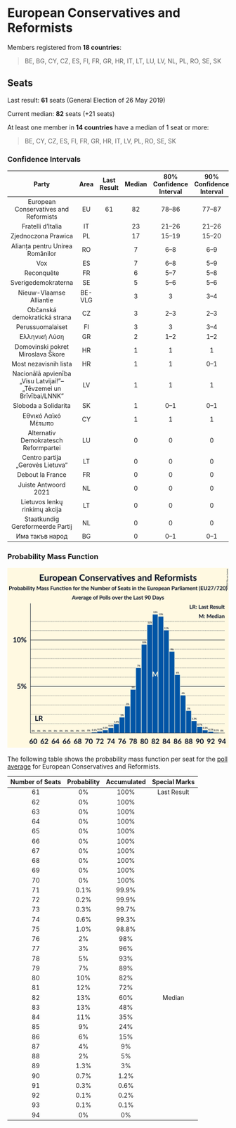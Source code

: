 # European Conservatives and Reformists

Members registered from **18 countries**:

> BE, BG, CY, CZ, ES, FI, FR, GR, HR, IT, LT, LU, LV, NL, PL, RO, SE, SK

## Seats

Last result: **61** seats (General Election of 26 May 2019)

Current median: **82** seats (+21 seats)

At least one member in **14 countries** have a median of 1 seat or more:

> BE, CY, CZ, ES, FI, FR, GR, HR, IT, LV, PL, RO, SE, SK

### Confidence Intervals

| Party | Area | Last Result | Median | 80% Confidence Interval | 90% Confidence Interval | 95% Confidence Interval | 99% Confidence Interval |
|:-----:|:----:|:-----------:|:------:|:-----------------------:|:-----------------------:|:-----------------------:|:-----------------------:|
| European Conservatives and Reformists | EU | 61 | 82 | 78–86 | 77–87 | 76–89 | 73–91 |
| Fratelli d’Italia | IT | | 23 | 21–26 | 21–26 | 21–27 | 20–29 |
| Zjednoczona Prawica | PL | | 17 | 15–19 | 15–20 | 15–20 | 15–21 |
| Alianța pentru Unirea Românilor | RO | | 7 | 6–8 | 6–9 | 6–9 | 6–9 |
| Vox | ES | | 7 | 6–8 | 5–9 | 5–9 | 4–9 |
| Reconquête | FR | | 6 | 5–7 | 5–8 | 0–8 | 0–8 |
| Sverigedemokraterna | SE | | 5 | 5–6 | 5–6 | 4–6 | 4–6 |
| Nieuw-Vlaamse Alliantie | BE-VLG | | 3 | 3 | 3–4 | 3–4 | 2–4 |
| Občanská demokratická strana | CZ | | 3 | 2–3 | 2–3 | 2–3 | 2–3 |
| Perussuomalaiset | FI | | 3 | 3 | 3–4 | 3–4 | 3–4 |
| Ελληνική Λύση | GR | | 2 | 1–2 | 1–2 | 1–2 | 1–3 |
| Domovinski pokret Miroslava Škore | HR | | 1 | 1 | 1 | 1 | 1 |
| Most nezavisnih lista | HR | | 1 | 1 | 0–1 | 0–2 | 0–2 |
| Nacionālā apvienība „Visu Latvijai!”–„Tēvzemei un Brīvībai/LNNK” | LV | | 1 | 1 | 1 | 1 | 1–2 |
| Sloboda a Solidarita | SK | | 1 | 0–1 | 0–1 | 0–1 | 0–2 |
| Εθνικό Λαϊκό Μέτωπο | CY | | 1 | 1 | 1 | 1 | 1 |
| Alternativ Demokratesch Reformpartei | LU | | 0 | 0 | 0 | 0 | 0 |
| Centro partija „Gerovės Lietuva“ | LT | | 0 | 0 | 0 | 0 | 0–1 |
| Debout la France | FR | | 0 | 0 | 0 | 0 | 0–5 |
| Juiste Antwoord 2021 | NL | | 0 | 0 | 0 | 0 | 0 |
| Lietuvos lenkų rinkimų akcija | LT | | 0 | 0 | 0 | 0 | 0 |
| Staatkundig Gereformeerde Partij | NL | | 0 | 0 | 0 | 0 | 0–1 |
| Има такъв народ | BG | | 0 | 0–1 | 0–1 | 0–1 | 0–1 |

### Probability Mass Function

![Graph with seats probability mass function not yet produced](average-2024-02-15-seats-pmf-europeanconservativesandreformists.png "Seats Probability Mass Function")

The following table shows the probability mass function per seat for the [poll average](average-2024-02-15.html) for European Conservatives and Reformists.

| Number of Seats | Probability | Accumulated | Special Marks |
|:---------------:|:-----------:|:-----------:|:-------------:|
| 61 | 0% | 100% | Last Result |
| 62 | 0% | 100% |  |
| 63 | 0% | 100% |  |
| 64 | 0% | 100% |  |
| 65 | 0% | 100% |  |
| 66 | 0% | 100% |  |
| 67 | 0% | 100% |  |
| 68 | 0% | 100% |  |
| 69 | 0% | 100% |  |
| 70 | 0% | 100% |  |
| 71 | 0.1% | 99.9% |  |
| 72 | 0.2% | 99.9% |  |
| 73 | 0.3% | 99.7% |  |
| 74 | 0.6% | 99.3% |  |
| 75 | 1.0% | 98.8% |  |
| 76 | 2% | 98% |  |
| 77 | 3% | 96% |  |
| 78 | 5% | 93% |  |
| 79 | 7% | 89% |  |
| 80 | 10% | 82% |  |
| 81 | 12% | 72% |  |
| 82 | 13% | 60% | Median |
| 83 | 13% | 48% |  |
| 84 | 11% | 35% |  |
| 85 | 9% | 24% |  |
| 86 | 6% | 15% |  |
| 87 | 4% | 9% |  |
| 88 | 2% | 5% |  |
| 89 | 1.3% | 3% |  |
| 90 | 0.7% | 1.2% |  |
| 91 | 0.3% | 0.6% |  |
| 92 | 0.1% | 0.2% |  |
| 93 | 0.1% | 0.1% |  |
| 94 | 0% | 0% |  |


